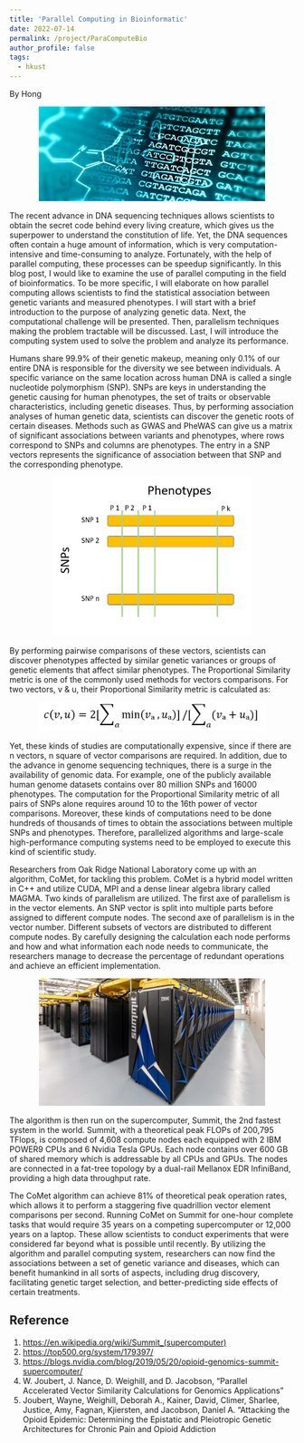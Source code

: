 ```yaml
---
title: 'Parallel Computing in Bioinformatic'
date: 2022-07-14
permalink: /project/ParaComputeBio
author_profile: false
tags:
  - hkust
---
```

By Hong

<p align="center">
<img src="../../assets/image/parallel_Bio/bioinfo.jpg" alt="bioinfo" width="400" class="center"/>
</p>

The recent advance in DNA sequencing techniques allows scientists to obtain the secret code behind every living creature, which gives us the superpower to understand the constitution of life. Yet, the DNA sequences often contain a huge amount of information, which is very computation-intensive and time-consuming to analyze. Fortunately, with the help of parallel computing, these processes can be speedup significantly. In this blog post, I would like to examine the use of parallel computing in the field of bioinformatics. To be more specific, I will elaborate on how parallel computing allows scientists to find the statistical association between genetic variants and measured phenotypes. I will start with a brief introduction to the purpose of analyzing genetic data. Next, the computational challenge will be presented. Then, parallelism techniques making the problem tractable will be discussed. Last, I will introduce the computing system used to solve the problem and analyze its performance.  

Humans share 99.9% of their genetic makeup, meaning only 0.1% of our entire DNA is responsible for the diversity we see between individuals. A specific variance on the same location across human DNA is called a single nucleotide polymorphism (SNP). SNPs are keys in understanding the genetic causing for human phenotypes, the set of traits or observable characteristics, including genetic diseases. Thus, by performing association analyses of human genetic data, scientists can discover the genetic roots of certain diseases. Methods such as GWAS and PheWAS can give us a matrix of significant associations between variants and phenotypes, where rows correspond to SNPs and columns are phenotypes. The entry in a SNP vectors represents the significance of association between that SNP and the corresponding phenotype. 

<p align="center">
<img src="../../assets/image/parallel_Bio/SNP_vec.png" alt="SNP" width="350" class="center"/>
</p>

By performing pairwise comparisons of these vectors, scientists can discover phenotypes affected by similar genetic variances or groups of genetic elements that affect similar phenotypes. The Proportional Similarity metric is one of the commonly used methods for vectors comparisons. For two vectors, v & u, their Proportional Similarity metric is calculated as: 

<p align="center">
<img src="../../assets/image/parallel_Bio/PSM.png" alt="PSM" width="400" class="center"/>
</p>


Yet, these kinds of studies are computationally expensive, since if there are n vectors, n square of vector comparisons are required. In addition, due to the advance in genome sequencing techniques, there is a surge in the availability of genomic data. For example, one of the publicly available human genome datasets contains over 80 million SNPs and 16000 phenotypes. The computation for the Proportional Similarity metric of all pairs of SNPs alone requires around 10 to the 16th power of vector comparisons. Moreover, these kinds of computations need to be done hundreds of thousands of times to obtain the associations between multiple SNPs and phenotypes. Therefore, parallelized algorithms and large-scale high-performance computing systems need to be employed to execute this kind of scientific study.

Researchers from Oak Ridge National Laboratory come up with an algorithm, CoMet, for tackling this problem. CoMet is a hybrid model written in C++ and utilize CUDA, MPI and a dense linear algebra library called MAGMA. Two kinds of parallelism are utilized. The first axe of parallelism is in the vector elements.  An SNP vector is split into multiple parts before assigned to different compute nodes. The second axe of parallelism is in the vector number.  Different subsets of vectors are distributed to different compute nodes. By carefully designing the calculation each node performs and how and what information each node needs to communicate, the researchers manage to decrease the percentage of redundant operations and achieve an efficient implementation. 


<p align="center">
<img src="../../assets/image/parallel_Bio/summit.jpg" alt="summit" width="400" class="center"/>
</p>

The algorithm is then run on the supercomputer, Summit, the 2nd fastest system in the world. Summit, with a theoretical peak FLOPs of 200,795 TFlops, is composed of 4,608 compute nodes each equipped with 2 IBM POWER9 CPUs and 6 Nvidia Tesla GPUs. Each node contains over 600 GB of shared memory which is addressable by all CPUs and GPUs. The nodes are connected in a fat-tree topology by a dual-rail Mellanox EDR InfiniBand, providing a high data throughput rate. 

The CoMet algorithm can achieve 81% of theoretical peak operation rates, which allows it to perform a staggering five quadrillion vector element comparisons per second. Running CoMet on Summit for one-hour complete tasks that would require 35 years on a competing supercomputer or 12,000 years on a laptop. These allow scientists to conduct experiments that were considered far beyond what is possible until recently. By utilizing the algorithm and parallel computing system, researchers can now find the associations between a set of genetic variance and diseases, which can benefit humankind in all sorts of aspects, including drug discovery, facilitating genetic target selection, and better-predicting side effects of certain treatments.

## Reference

1.	https://en.wikipedia.org/wiki/Summit_(supercomputer)
2.	https://top500.org/system/179397/
3.	https://blogs.nvidia.com/blog/2019/05/20/opioid-genomics-summit-supercomputer/
4.	W. Joubert, J. Nance, D. Weighill, and D. Jacobson, “Parallel Accelerated Vector Similarity Calculations for Genomics Applications” 
5.	Joubert, Wayne, Weighill, Deborah A., Kainer, David, Climer, Sharlee, Justice, Amy, Fagnan, Kjiersten, and Jacobson, Daniel A. “Attacking the Opioid Epidemic: Determining the Epistatic and Pleiotropic Genetic Architectures for Chronic Pain and Opioid Addiction
